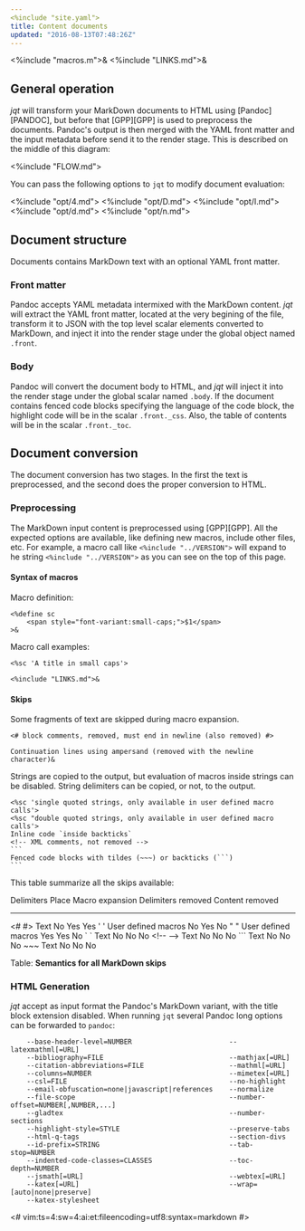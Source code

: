 ```yaml
---
<%include "site.yaml">
title: Content documents
updated: "2016-08-13T07:48:26Z"
---
```

<%include "macros.m">&
<%include "LINKS.md">&

## General operation

_jqt_ will transform your MarkDown documents to HTML using
[Pandoc][PANDOC], but before that [GPP][GPP] is used to preprocess the
documents. Pandoc's output is then merged with the YAML front matter and the input metadata
before send it to the render stage.
This is described on the middle of this diagram:

<%include "FLOW.md">

You can pass the following options to `jqt` to modify document evaluation:

<%include "opt/4.md">
<%include "opt/D.md">
<%include "opt/I.md">
<%include "opt/d.md">
<%include "opt/n.md">

## Document structure

Documents contains MarkDown text with an optional YAML front matter.

### Front matter

Pandoc accepts YAML metadata intermixed with the MarkDown content. _jqt_ will
extract the YAML front matter, located at the very begining of the file,
transform it to JSON with the top level scalar elements converted to MarkDown,
and inject it into the render stage under the global object named `.front`.

### Body

Pandoc will convert the document body to HTML,
and _jqt_ will inject it into the render stage under the global scalar named
`.body`. If the document contains fenced code blocks specifying the language of
the code block, the highlight code will be in the scalar `.front._css`. Also, the
table of contents will be in the scalar `.front._toc`.

## Document conversion

The document conversion has two stages. In the first the text is preprocessed,
and the second does the proper conversion to HTML.

### Preprocessing

The MarkDown input content is preprocessed using [GPP][GPP]. All the expected options are available,
like defining new macros, include other files, etc. For example, a macro call
like `<%include "../VERSION">` will expand to he string <code><%include "../VERSION"></code>
as you can see on the top of this page.

#### Syntax of macros

Macro definition:

```
<%define sc
    <span style="font-variant:small-caps;">$1</span>
>&
```

Macro call examples:

```
<%sc 'A title in small caps'>

<%include "LINKS.md">&
```

#### Skips

Some fragments of text are skipped during macro expansion.

```
<# block comments, removed, must end in newline (also removed) #>
```

```
Continuation lines using ampersand (removed with the newline character)&
```

Strings are copied to the output, but evaluation of macros inside strings can
be disabled.  String delimiters can be copied, or not, to the output.

~~~
<%sc 'single quoted strings, only available in user defined macro calls'>
<%sc "double quoted strings, only available in user defined macro calls'>
Inline code `inside backticks`
<!-- XML comments, not removed -->
```
Fenced code blocks with tildes (~~~) or backticks (```)
```
~~~

This table summarize all the skips available:

 Delimiters     Place                   Macro expansion     Delimiters removed  Content removed
-------------   -----                   ---------------     ------------------  ---------------
&#60;# #>       Text                    No                  Yes                 Yes
' '             User defined macros     No                  Yes                 No
" "             User defined macros     Yes                 Yes                 No
&#96; &#96;     Text                    No                  No                  No
&lt;!-- -->     Text                    No                  No                  No
&#96;``         Text                    No                  No                  No
&#126;~~        Text                    No                  No                  No

Table: **Semantics for all MarkDown skips**

### HTML Generation

_jqt_ accept as input format the Pandoc's MarkDown variant, with the title
block extension disabled.  When running `jqt` several Pandoc long options can
be forwarded to `pandoc`:

```
    --base-header-level=NUMBER                        --latexmathml[=URL]
    --bibliography=FILE                               --mathjax[=URL]
    --citation-abbreviations=FILE                     --mathml[=URL]
    --columns=NUMBER                                  --mimetex[=URL]
    --csl=FILE                                        --no-highlight
    --email-obfuscation=none|javascript|references    --normalize
    --file-scope                                      --number-offset=NUMBER[,NUMBER,...]
    --gladtex                                         --number-sections
    --highlight-style=STYLE                           --preserve-tabs
    --html-q-tags                                     --section-divs
    --id-prefix=STRING                                --tab-stop=NUMBER
    --indented-code-classes=CLASSES                   --toc-depth=NUMBER
    --jsmath[=URL]                                    --webtex[=URL]
    --katex[=URL]                                     --wrap=[auto|none|preserve]
    --katex-stylesheet
```

<#
vim:ts=4:sw=4:ai:et:fileencoding=utf8:syntax=markdown
#>
